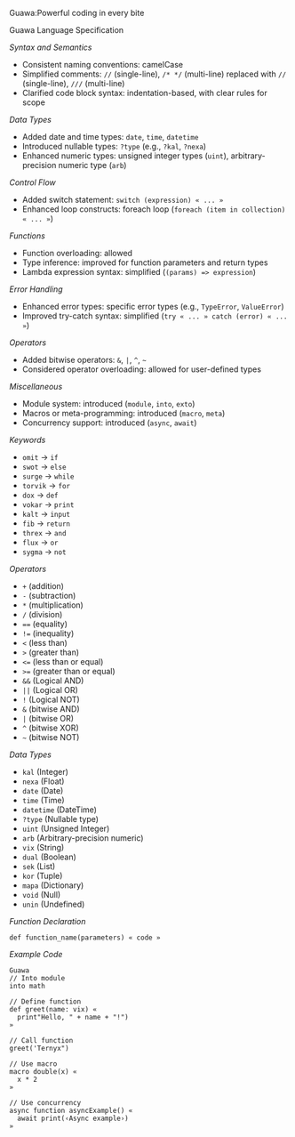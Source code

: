 Guawa:Powerful coding in every bite

Guawa Language Specification

*Syntax and Semantics*

- Consistent naming conventions: camelCase
- Simplified comments: `//` (single-line), `/* */` (multi-line) replaced with `//` (single-line), `///` (multi-line)
- Clarified code block syntax: indentation-based, with clear rules for scope

*Data Types*

- Added date and time types: `date`, `time`, `datetime`
- Introduced nullable types: `?type` (e.g., `?kal`, `?nexa`)
- Enhanced numeric types: unsigned integer types (`uint`), arbitrary-precision numeric type (`arb`)

*Control Flow*

- Added switch statement: `switch (expression) « ... »`
- Enhanced loop constructs: foreach loop (`foreach (item in collection) « ... »`)

*Functions*

- Function overloading: allowed
- Type inference: improved for function parameters and return types
- Lambda expression syntax: simplified (`(params) => expression`)

*Error Handling*

- Enhanced error types: specific error types (e.g., `TypeError`, `ValueError`)
- Improved try-catch syntax: simplified (`try « ... » catch (error) « ... »`)

*Operators*

- Added bitwise operators: `&`, `|`, `^`, `~`
- Considered operator overloading: allowed for user-defined types

*Miscellaneous*

- Module system: introduced (`module`, `into`, `exto`)
- Macros or meta-programming: introduced (`macro`, `meta`)
- Concurrency support: introduced (`async`, `await`)

*Keywords*

- `omit` -> `if`
- `swot` -> `else`
- `surge` -> `while`
- `torvik` -> `for`
- `dox` -> `def`
- `vokar` -> `print`
- `kalt` -> `input`
- `fib` -> `return`
- `threx` -> `and`
- `flux` -> `or`
- `sygma` -> `not`

*Operators*

- `+` (addition)
- `-` (subtraction)
- `*` (multiplication)
- `/` (division)
- `==` (equality)
- `!=` (inequality)
- `<` (less than)
- `>` (greater than)
- `<=` (less than or equal)
- `>=` (greater than or equal)
- `&&` (Logical AND)
- `||` (Logical OR)
- `!` (Logical NOT)
- `&` (bitwise AND)
- `|` (bitwise OR)
- `^` (bitwise XOR)
- `~` (bitwise NOT)

*Data Types*

- `kal` (Integer)
- `nexa` (Float)
- `date` (Date)
- `time` (Time)
- `datetime` (DateTime)
- `?type` (Nullable type)
- `uint` (Unsigned Integer)
- `arb` (Arbitrary-precision numeric)
- `vix` (String)
- `dual` (Boolean)
- `sek` (List)
- `kor` (Tuple)
- `mapa` (Dictionary)
- `void` (Null)
- `unin` (Undefined)

*Function Declaration*

`def function_name(parameters) « code »`

*Example Code*

```
Guawa
// Into module
into math

// Define function
def greet(name: vix) «
  print"Hello, " + name + "!")
»

// Call function
greet('Ternyx")

// Use macro
macro double(x) «
  x * 2
»

// Use concurrency
async function asyncExample() «
  await print(‹Async example›)
»

